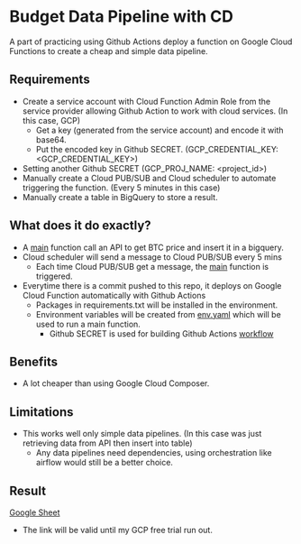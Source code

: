 # Budget Data Pipeline with CD
A part of practicing using Github Actions deploy a function on Google Cloud Functions to create a cheap and simple data pipeline.

## Requirements
- Create a service account with Cloud Function Admin Role from the service provider allowing Github Action to work with cloud services. (In this case, GCP)
  - Get a key (generated from the service account) and encode it with base64.
  - Put the encoded key in Github SECRET. (GCP_CREDENTIAL_KEY: <GCP_CREDENTIAL_KEY>)
- Setting another Github SECRET (GCP_PROJ_NAME: <project_id>)
- Manually create a Cloud PUB/SUB and Cloud scheduler to automate triggering the function. (Every 5 minutes in this case)
- Manually create a table in BigQuery to store a result.

## What does it do exactly?
- A [main](main.py) function call an API to get BTC price and insert it in a bigquery.
- Cloud scheduler will send a message to Cloud PUB/SUB every 5 mins
  - Each time Cloud PUB/SUB get a message, the [main](main.py) function is triggered.
- Everytime there is a commit pushed to this repo, it deploys on Google Cloud Function automatically with Github Actions
  - Packages in requirements.txt will be installed in the environment.
  - Environment variables will be created from [env.yaml](env/env.yaml) which will be used to run a main function.
    - Github SECRET is used for building Github Actions [workflow](.github/workflows/main.yaml)

## Benefits
- A lot cheaper than using Google Cloud Composer.

## Limitations
- This works well only simple data pipelines. (In this case was just retrieving data from API then insert into table)
  - Any data pipelines need dependencies, using orchestration like airflow would still be a better choice.
 
## Result
[Google Sheet](https://docs.google.com/spreadsheets/d/1muJ2vsvR46GNZYG3vVnV8JeiY9rGbfjqQXDjHdkv-GE/edit?usp=sharing)
- The link will be valid until my GCP free trial run out.
